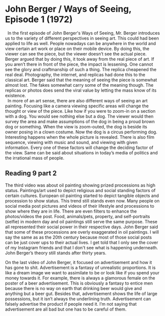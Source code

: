 <h1>John Berger / Ways of Seeing, Episode 1 (1972) </h1>
<p>
&nbsp In the first episode of John Berger's Ways of Seeing, Mr. Berger introduces us to the variety of different perspectives in seeing art. This could had been applied to life as well. People nowadays can be anywhere in the world and view certain art work or place on their mobile device. By doing this, the viewer can see the piece, but the viewer doesn’t see the actual piece. Berger argued that by doing this, it took away from the real piece of art. If you aren’t there in front of the piece, the impact is lessening. One cannot see the glory and craftmanship of such a thing. The replica cheapened the real deal. Photography, the internet, and replicas had done this to the classical art. Berger said that the meaning of seeing the piece is somewhat almost lost. The fakes somewhat carry some of the meaning though. The replicas or photos does send the viral value by letting the mass know of its existence. <br>
&nbsp In more of an art sense, there are also different ways of seeing an art painting. Focusing like a camera viewing specific areas will change the thought or view of the piece. Like how if you were to zoom-in on a section with a dog. You would see nothing else but a dog. The viewer would then survey the area and make assumptions of the dog in being a proud brown dog or something. When the view is zoom-outed, the dog is beside its owner posing in a clown costume. Now the dog is a circus performing dog. Interesting happens when the whole picture is revealed. There is also film sequence, viewing with music and sound, and viewing with given information. Every one of these factors will change the deciding factor of the view. Same can be said about situations in today’s media of politics and the irrational mass of people. 
</p>
<h2>Reading 9 part 2</h2> <p>
     The third video was about oil painting showing prized processions as high status. Paintings/art used to depict religious and social standing factors of certain cultures. European oil painting started to depict tangible objects and procession to show status.  This trend still stands even now. Many people on social media post pictures and videos of their lifestyle and processions to show where they are in life. There are even filters to enhance the photos/videos the post. Food, animals/pets, property, and self-portraits (selfie) in modern day and oil paintings still serve the same purpose. These all represented their social power in their respective days. John Berger said that some of these processions are overly exaggerated in oil paintings. I will say the same as as the 20th century because most of those social posts can be just cover ups to their actual lives. I get told that I only see the cover of my Instagram friends and that I don't see what is happening underneath. John Berger’s theory still stands after thirty years. <br>

On the last video of John Berger, it focused on advertisement and how it has gone to shit. Advertisement is a fantasy of unrealistic proportions. It is like a dream image we want to assimilate to be or look like if you spend your money towards it. For example, there is always a glamorous female on the poster of a beer advertisement. This is obviously a fantasy to entice men because there is no way on earth that drinking beer would give and anything but a beer gut. Besides that, advertisement shows the life of large possessions, but it isn’t always the underlining truth. Advertisement can falsely advertise the product if people need it. I’m not saying that advertisement are all bad but one has to be careful of them. </p>
